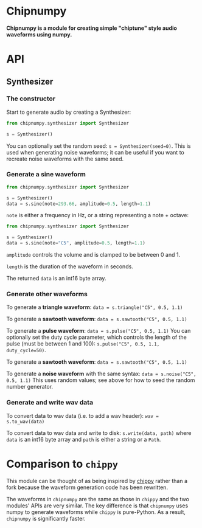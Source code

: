 # Chipnumpy

**Chipnumpy is a module for creating simple "chiptune" style audio waveforms using numpy.** 

# API

## Synthesizer

### The constructor

Start to generate audio by creating a Synthesizer:

```python
from chipnumpy.synthesizer import Synthesizer

s = Synthesizer()
```

You can optionally set the random seed: `s = Synthesizer(seed=0)`. This is used when generating noise waveforms; it can be useful if you want to recreate noise waveforms with the same seed.

### Generate a sine waveform

```python
from chipnumpy.synthesizer import Synthesizer

s = Synthesizer()
data = s.sine(note=293.66, amplitude=0.5, length=1.1)
```

`note` is either a frequency in Hz, or a string representing a note + octave:

```python
from chipnumpy.synthesizer import Synthesizer

s = Synthesizer()
data = s.sine(note="C5", amplitude=0.5, length=1.1)
```

`amplitude` controls the volume and is clamped to be between 0 and 1.

`length` is the duration of the waveform in seconds.

The returned `data` is an int16 byte array.

### Generate other waveforms

To generate a **triangle waveform**: `data = s.triangle("C5", 0.5, 1.1)`

To generate a **sawtooth waveform**: `data = s.sawtooth("C5", 0.5, 1.1)`

To generate a **pulse waveform**: `data = s.pulse("C5", 0.5, 1.1)` You can optionally set the duty cycle parameter, which controls the length of the pulse (must be between 1 and 100): `s.pulse("C5", 0.5, 1.1, duty_cycle=50)`.

To generate a **sawtooth waveform**: `data = s.sawtooth("C5", 0.5, 1.1)`

To generate a **noise waveform** with the same syntax: `data = s.noise("C5", 0.5, 1.1)` This uses random values; see above for how to seed the random number generator.

### Generate and write wav data

To convert data to wav data (i.e. to add a wav header): `wav = s.to_wav(data)`

To convert data to wav data and write to disk: `s.write(data, path)` where `data` is an int16 byte array and `path` is either a string or a `Path`.

# Comparison to `chippy`

This module can be thought of as being inspired by [chippy](https://github.com/benmoran56/chippy) rather than a fork because the waveform generation code has been rewritten.

The waveforms in `chipnumpy` are the same as those in `chippy` and the two modules' APIs are very similar. The key difference is that `chipnumpy` uses numpy to generate waveforms while `chippy` is pure-Python. As a result, `chipnumpy` is significantly faster. 